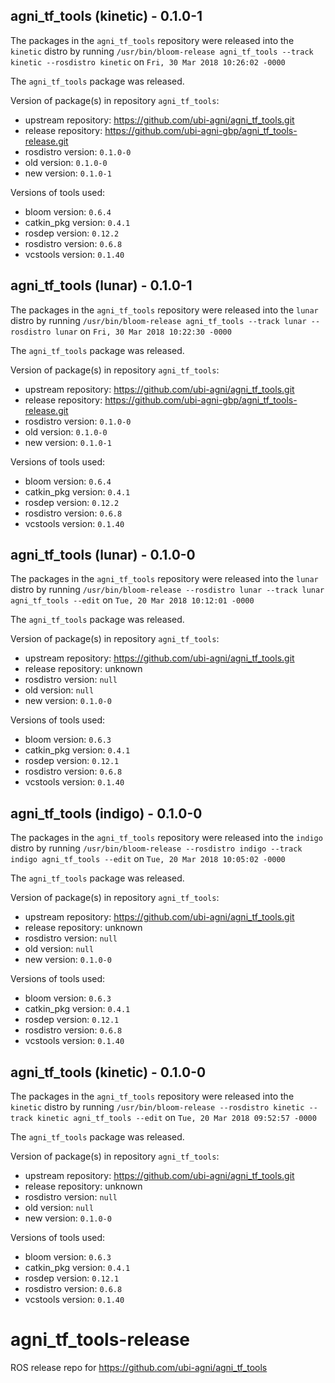 ## agni_tf_tools (kinetic) - 0.1.0-1

The packages in the `agni_tf_tools` repository were released into the `kinetic` distro by running `/usr/bin/bloom-release agni_tf_tools --track kinetic --rosdistro kinetic` on `Fri, 30 Mar 2018 10:26:02 -0000`

The `agni_tf_tools` package was released.

Version of package(s) in repository `agni_tf_tools`:

- upstream repository: https://github.com/ubi-agni/agni_tf_tools.git
- release repository: https://github.com/ubi-agni-gbp/agni_tf_tools-release.git
- rosdistro version: `0.1.0-0`
- old version: `0.1.0-0`
- new version: `0.1.0-1`

Versions of tools used:

- bloom version: `0.6.4`
- catkin_pkg version: `0.4.1`
- rosdep version: `0.12.2`
- rosdistro version: `0.6.8`
- vcstools version: `0.1.40`


## agni_tf_tools (lunar) - 0.1.0-1

The packages in the `agni_tf_tools` repository were released into the `lunar` distro by running `/usr/bin/bloom-release agni_tf_tools --track lunar --rosdistro lunar` on `Fri, 30 Mar 2018 10:22:30 -0000`

The `agni_tf_tools` package was released.

Version of package(s) in repository `agni_tf_tools`:

- upstream repository: https://github.com/ubi-agni/agni_tf_tools.git
- release repository: https://github.com/ubi-agni-gbp/agni_tf_tools-release.git
- rosdistro version: `0.1.0-0`
- old version: `0.1.0-0`
- new version: `0.1.0-1`

Versions of tools used:

- bloom version: `0.6.4`
- catkin_pkg version: `0.4.1`
- rosdep version: `0.12.2`
- rosdistro version: `0.6.8`
- vcstools version: `0.1.40`


## agni_tf_tools (lunar) - 0.1.0-0

The packages in the `agni_tf_tools` repository were released into the `lunar` distro by running `/usr/bin/bloom-release --rosdistro lunar --track lunar agni_tf_tools --edit` on `Tue, 20 Mar 2018 10:12:01 -0000`

The `agni_tf_tools` package was released.

Version of package(s) in repository `agni_tf_tools`:

- upstream repository: https://github.com/ubi-agni/agni_tf_tools.git
- release repository: unknown
- rosdistro version: `null`
- old version: `null`
- new version: `0.1.0-0`

Versions of tools used:

- bloom version: `0.6.3`
- catkin_pkg version: `0.4.1`
- rosdep version: `0.12.1`
- rosdistro version: `0.6.8`
- vcstools version: `0.1.40`


## agni_tf_tools (indigo) - 0.1.0-0

The packages in the `agni_tf_tools` repository were released into the `indigo` distro by running `/usr/bin/bloom-release --rosdistro indigo --track indigo agni_tf_tools --edit` on `Tue, 20 Mar 2018 10:05:02 -0000`

The `agni_tf_tools` package was released.

Version of package(s) in repository `agni_tf_tools`:

- upstream repository: https://github.com/ubi-agni/agni_tf_tools.git
- release repository: unknown
- rosdistro version: `null`
- old version: `null`
- new version: `0.1.0-0`

Versions of tools used:

- bloom version: `0.6.3`
- catkin_pkg version: `0.4.1`
- rosdep version: `0.12.1`
- rosdistro version: `0.6.8`
- vcstools version: `0.1.40`


## agni_tf_tools (kinetic) - 0.1.0-0

The packages in the `agni_tf_tools` repository were released into the `kinetic` distro by running `/usr/bin/bloom-release --rosdistro kinetic --track kinetic agni_tf_tools --edit` on `Tue, 20 Mar 2018 09:52:57 -0000`

The `agni_tf_tools` package was released.

Version of package(s) in repository `agni_tf_tools`:

- upstream repository: https://github.com/ubi-agni/agni_tf_tools.git
- release repository: unknown
- rosdistro version: `null`
- old version: `null`
- new version: `0.1.0-0`

Versions of tools used:

- bloom version: `0.6.3`
- catkin_pkg version: `0.4.1`
- rosdep version: `0.12.1`
- rosdistro version: `0.6.8`
- vcstools version: `0.1.40`


# agni_tf_tools-release
ROS release repo for https://github.com/ubi-agni/agni_tf_tools
